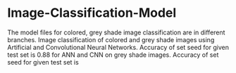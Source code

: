 # Image-Classification-Model
The model files for colored, grey shade image classification are in different branches.
Image classification of colored and grey shade images using Artificial and Convolutional Neural Networks.
Accuracy of set seed for given test set is 0.88 for ANN and CNN on grey shade images.
Accuracy of set seed for given test set is 
